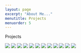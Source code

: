 ```yaml
---
layout: page
excerpt: "About Me..."
menutitle: Projects
menuorder: 5
---
```

Projects

<div class="row d-flex flex-row flex-wrap justify-content-center">
	<img src="https://unsplash.it/100/100" class="m-2 border-0 rounded-0 ">
	<img src="https://unsplash.it/100/100" class="m-2 border-0 rounded-0 ">
	<img src="https://unsplash.it/100/100" class="m-2 border-0 rounded-0 ">
	<img src="https://unsplash.it/100/100" class="m-2 border-0 rounded-0 ">
	<img src="https://unsplash.it/100/100" class="m-2 border-0 rounded-0 ">
	<img src="https://unsplash.it/100/100" class="m-2 border-0 rounded-0 ">
	<img src="https://unsplash.it/100/100" class="m-2 border-0 rounded-0 ">
	<img src="https://unsplash.it/100/100" class="m-2 border-0 rounded-0 ">
	<img src="https://unsplash.it/100/100" class="m-2 border-0 rounded-0 ">
	<img src="https://unsplash.it/100/100" class="m-2 border-0 rounded-0 ">
	<img src="https://unsplash.it/100/100" class="m-2 border-0 rounded-0 ">
	<img src="https://unsplash.it/100/100" class="m-2 border-0 rounded-0 ">
</div>
